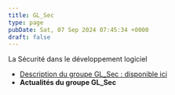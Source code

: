 ```yaml
---
title: GL_Sec
type: page
pubDate: Sat, 07 Sep 2024 07:45:34 +0000
draft: false
---
```


La Sécurité dans le développement logiciel

  * [Description du groupe GL_Sec : disponible ici](https://gdr-gpl-2013-2024.imag.fr/Groupes/Securite/Description.html)
  * **Actualités du groupe GL_Sec**


